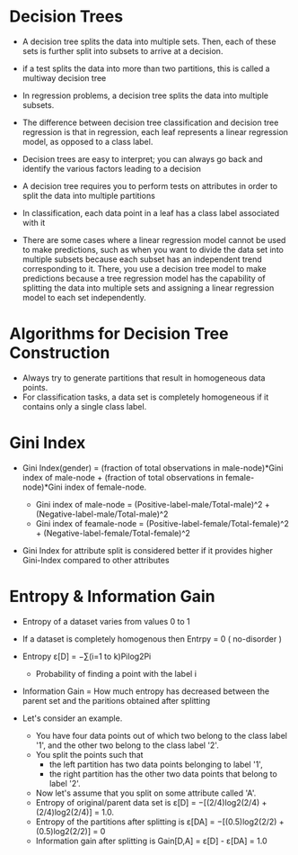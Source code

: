 # Decision Trees

  - A decision tree splits the data into multiple sets. Then, each of these sets is further split into subsets to arrive at a decision.
  - if a test splits the data into more than two partitions, this is called a multiway decision tree
  
  - In regression problems, a decision tree splits the data into multiple subsets. 
  - The difference between decision tree classification and decision tree regression is that in regression, 
  each leaf represents a linear regression model, as opposed to a class label.
  
  - Decision trees are easy to interpret; you can always go back and identify the various factors leading to a decision
  - A decision tree requires you to perform tests on attributes in order to split the data into multiple partitions
  - In classification, each data point in a leaf has a class label associated with it
  - There are some cases where a linear regression model cannot be used to make predictions, such as when you want to divide the 
  data set into multiple subsets because each subset has an independent trend corresponding to it. 
  There, you use a decision tree model to make predictions because a tree regression model has the capability of splitting the data 
  into multiple sets and assigning a linear regression model to each set independently.
  
# Algorithms for Decision Tree Construction

  - Always try to generate partitions that result in homogeneous data points. 
  - For classification tasks, a data set is completely homogeneous if it contains only a single class label.
  
# Gini Index

  - Gini Index(gender) = (fraction of total observations in male-node)*Gini index of male-node + (fraction of total observations in female-node)*Gini index of female-node.
    - Gini index of male-node = (Positive-label-male/Total-male)^2 + (Negative-label-male/Total-male)^2
    - Gini index of feamale-node = (Positive-label-female/Total-female)^2 + (Negative-label-female/Total-female)^2
    
  - Gini Index for attribute split is considered better if it provides higher Gini-Index compared to other attributes
  
# Entropy & Information Gain

  - Entropy of a dataset varies from values 0 to 1
  - If a dataset is completely homogenous then Entrpy = 0 ( no-disorder )
  - Entropy ε[D] = −∑(i=1 to k)Pilog2Pi
    - Probability of finding a point with the label i
  
  - Information Gain = How much entropy has decreased between the parent set and the paritions obtained after splitting
  - Let's consider an example. 
    - You have four data points out of which two belong to the class label '1', and the other two belong to the class label '2'. 
    - You split the points such that 
      - the left partition has two data points belonging to label '1', 
      - the right partition has the other two data points that belong to label '2'. 
    - Now let's assume that you split on some attribute called 'A'.
    - Entropy of original/parent data set is ε[D] = −[(2/4)log2(2/4) + (2/4)log2(2/4)] = 1.0.
    - Entropy of the partitions after splitting is ε[DA] = −[(0.5)log2(2/2) + (0.5)log2(2/2)] = 0
    - Information gain after splitting is Gain[D,A] = ε[D] - ε[DA] = 1.0
    
    
